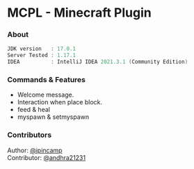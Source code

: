 # MCPL - Minecraft Plugin

### About
```java
JDK version   : 17.0.1
Server Tested : 1.17.1
IDEA          : IntelliJ IDEA 2021.3.1 (Community Edition)
```

### Commands & Features
- Welcome message.
- Interaction when place block.
- feed & heal
- myspawn & setmyspawn

### Contributors
Author: [@ipincamp](https://github.com/ipincamp) <br>
Contributor: [@andhra21231](https://github.com/andhra21231)
